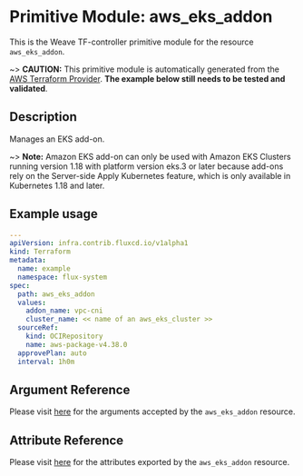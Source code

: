 
# Primitive Module: aws_eks_addon

This is the Weave TF-controller primitive module for the resource `aws_eks_addon`.

~> **CAUTION:** This primitive module is automatically generated from the [AWS Terraform Provider](https://registry.terraform.io/providers/hashicorp/aws/latest/docs/resources/eks_addon). **The example below still needs to be tested and validated**.

## Description

Manages an EKS add-on.

~> **Note:** Amazon EKS add-on can only be used with Amazon EKS Clusters
running version 1.18 with platform version eks.3 or later
because add-ons rely on the Server-side Apply Kubernetes feature,
which is only available in Kubernetes 1.18 and later.

## Example usage

```yaml
---
apiVersion: infra.contrib.fluxcd.io/v1alpha1
kind: Terraform
metadata:
  name: example
  namespace: flux-system
spec:
  path: aws_eks_addon
  values:
    addon_name: vpc-cni
    cluster_name: << name of an aws_eks_cluster >>
  sourceRef:
    kind: OCIRepository
    name: aws-package-v4.38.0
  approvePlan: auto
  interval: 1h0m
```

## Argument Reference

Please visit [here](https://registry.terraform.io/providers/hashicorp/aws/latest/docs/resources/eks_addon#argument-reference) for the arguments accepted by the `aws_eks_addon` resource.

## Attribute Reference

Please visit [here](https://registry.terraform.io/providers/hashicorp/aws/latest/docs/resources/eks_addon#attributes-reference) for the attributes exported by the `aws_eks_addon` resource.
